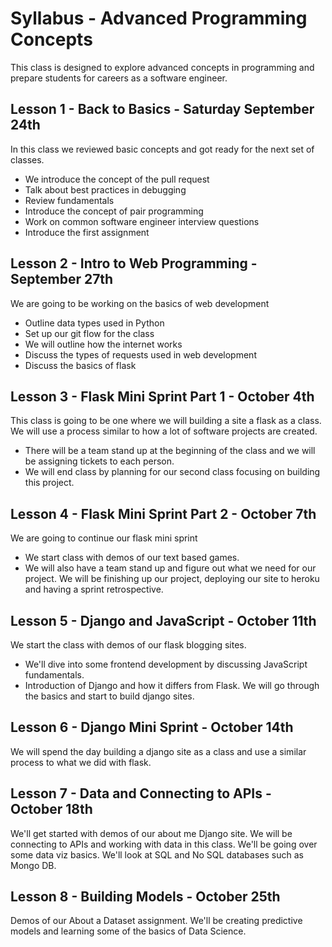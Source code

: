 # Syllabus - Advanced Programming Concepts

This class is designed to explore advanced concepts in programming and prepare students for careers as a software engineer. 

## Lesson 1 - Back to Basics - Saturday September 24th
In this class we reviewed basic concepts and got ready for the next set of classes.
- We introduce the concept of the pull request
- Talk about best practices in debugging
- Review fundamentals
- Introduce the concept of pair programming
- Work on common software engineer interview questions
- Introduce the first assignment

## Lesson 2 - Intro to Web Programming - September 27th  
We are going to be working on the basics of web development
- Outline data types used in Python
- Set up our git flow for the class
- We will outline how the internet works
- Discuss the types of requests used in web development
- Discuss the basics of flask

## Lesson 3 - Flask Mini Sprint Part 1 - October 4th
This class is going to be one where we will building a site a flask as a class. We will use a process similar to how a lot of software projects are created.
- There will be a team stand up at the beginning of the class and we will be assigning tickets to each person.
- We will end class by planning for our second class focusing on building this project.

## Lesson 4 - Flask Mini Sprint Part 2 - October 7th
We are going to continue our flask mini sprint
- We start class with demos of our text based games.
- We will also have a team stand up and figure out what we need for our project.
We will be finishing up our project, deploying our site to heroku and having a sprint retrospective.

## Lesson 5 -  Django and JavaScript - October 11th
We start the class with demos of our flask blogging sites.
- We'll dive into some frontend development by discussing JavaScript fundamentals.
- Introduction of Django and how it differs from Flask. We will go through the basics and start to build django sites.

## Lesson 6 - Django Mini Sprint - October 14th
We will spend the day building a django site as a class and use a similar process to what we did with flask.  

## Lesson 7 - Data and Connecting to APIs - October 18th
We'll get started with demos of our about me Django site.
We will be connecting to APIs and working with data in this class. We'll be going over some data viz basics. We'll look at SQL and No SQL databases such as Mongo DB.

## Lesson 8 - Building Models - October 25th
Demos of our About a Dataset assignment.
We'll be creating predictive models and learning some of the basics of Data Science.
